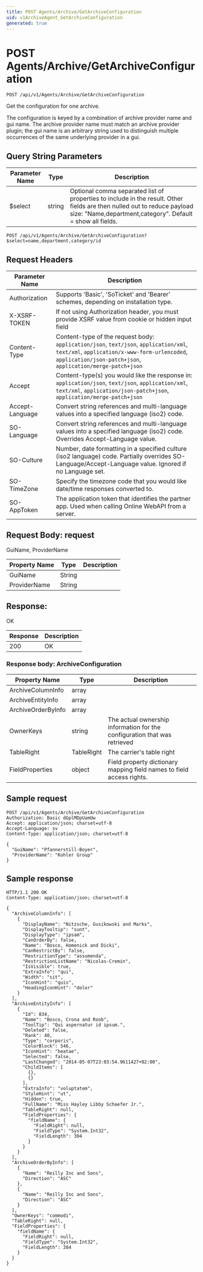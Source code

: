 ```yaml
---
title: POST Agents/Archive/GetArchiveConfiguration
uid: v1ArchiveAgent_GetArchiveConfiguration
generated: true
---
```


# POST Agents/Archive/GetArchiveConfiguration

```http
POST /api/v1/Agents/Archive/GetArchiveConfiguration
```

Get the configuration for one archive.


The configuration is keyed by a combination of archive provider name and gui name. The archive provider name must match an archive provider plugin; the gui name is an arbitrary string used to distinguish multiple occurrences of the same underlying provider in a gui.






## Query String Parameters

| Parameter Name | Type |  Description |
|----------------|------|--------------|
| $select | string |  Optional comma separated list of properties to include in the result. Other fields are then nulled out to reduce payload size: "Name,department,category". Default = show all fields. |

```http
POST /api/v1/Agents/Archive/GetArchiveConfiguration?$select=name,department,category/id
```


## Request Headers

| Parameter Name | Description |
|----------------|-------------|
| Authorization  | Supports 'Basic', 'SoTicket' and 'Bearer' schemes, depending on installation type. |
| X-XSRF-TOKEN   | If not using Authorization header, you must provide XSRF value from cookie or hidden input field |
| Content-Type | Content-type of the request body: `application/json`, `text/json`, `application/xml`, `text/xml`, `application/x-www-form-urlencoded`, `application/json-patch+json`, `application/merge-patch+json` |
| Accept         | Content-type(s) you would like the response in: `application/json`, `text/json`, `application/xml`, `text/xml`, `application/json-patch+json`, `application/merge-patch+json` |
| Accept-Language | Convert string references and multi-language values into a specified language (iso2) code. |
| SO-Language | Convert string references and multi-language values into a specified language (iso2) code. Overrides Accept-Language value. |
| SO-Culture | Number, date formatting in a specified culture (iso2 language) code. Partially overrides SO-Language/Accept-Language value. Ignored if no Language set. |
| SO-TimeZone | Specify the timezone code that you would like date/time responses converted to. |
| SO-AppToken | The application token that identifies the partner app. Used when calling Online WebAPI from a server. |

## Request Body: request 

GuiName, ProviderName 

| Property Name | Type |  Description |
|----------------|------|--------------|
| GuiName | String |  |
| ProviderName | String |  |

## Response:

OK

| Response | Description |
|----------------|-------------|
| 200 | OK |

### Response body: ArchiveConfiguration

| Property Name | Type |  Description |
|----------------|------|--------------|
| ArchiveColumnInfo | array |  |
| ArchiveEntityInfo | array |  |
| ArchiveOrderByInfo | array |  |
| OwnerKeys | string | The actual ownership information for the configuration that was retrieved |
| TableRight | TableRight | The carrier's table right |
| FieldProperties | object | Field property dictionary mapping field names to field access rights. |

## Sample request

```http!
POST /api/v1/Agents/Archive/GetArchiveConfiguration
Authorization: Basic dGplMDpUamUw
Accept: application/json; charset=utf-8
Accept-Language: sv
Content-Type: application/json; charset=utf-8

{
  "GuiName": "Pfannerstill-Boyer",
  "ProviderName": "Kohler Group"
}
```

## Sample response

```http_
HTTP/1.1 200 OK
Content-Type: application/json; charset=utf-8

{
  "ArchiveColumnInfo": [
    {
      "DisplayName": "Nitzsche, Gusikowski and Marks",
      "DisplayTooltip": "sunt",
      "DisplayType": "ipsam",
      "CanOrderBy": false,
      "Name": "Bosco, Homenick and Dicki",
      "CanRestrictBy": false,
      "RestrictionType": "assumenda",
      "RestrictionListName": "Nicolas-Cremin",
      "IsVisible": true,
      "ExtraInfo": "qui",
      "Width": "sit",
      "IconHint": "quis",
      "HeadingIconHint": "dolor"
    }
  ],
  "ArchiveEntityInfo": [
    {
      "Id": 834,
      "Name": "Bosco, Crona and Roob",
      "ToolTip": "Qui aspernatur id ipsum.",
      "Deleted": false,
      "Rank": 40,
      "Type": "corporis",
      "ColorBlock": 546,
      "IconHint": "beatae",
      "Selected": false,
      "LastChanged": "2014-05-07T23:03:54.9611427+02:00",
      "ChildItems": [
        {},
        {}
      ],
      "ExtraInfo": "voluptatem",
      "StyleHint": "ut",
      "Hidden": true,
      "FullName": "Miss Hayley Libby Schaefer Jr.",
      "TableRight": null,
      "FieldProperties": {
        "fieldName": {
          "FieldRight": null,
          "FieldType": "System.Int32",
          "FieldLength": 304
        }
      }
    }
  ],
  "ArchiveOrderByInfo": [
    {
      "Name": "Reilly Inc and Sons",
      "Direction": "ASC"
    },
    {
      "Name": "Reilly Inc and Sons",
      "Direction": "ASC"
    }
  ],
  "OwnerKeys": "commodi",
  "TableRight": null,
  "FieldProperties": {
    "fieldName": {
      "FieldRight": null,
      "FieldType": "System.Int32",
      "FieldLength": 384
    }
  }
}
```